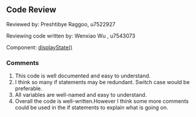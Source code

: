 ## Code Review

Reviewed by: Preshtibye Raggoo, u7522927

Reviewing code written by:  Wenxiao Wu , u7543073

Component:  [displayState()](https://gitlab.cecs.anu.edu.au/u7545926/comp1110-ass2/-/blob/main/src/comp1110/ass2/gui/Viewer.java#L37-254)

### Comments 

1. This code is well documented and easy to understand.
2. I think so many if statements may be redundant. Switch case would be preferable.
3. All variables are well-named and easy to understand.
4. Overall the code is well-written.However I think some more comments could be used in the if statements to explain what is going on.

